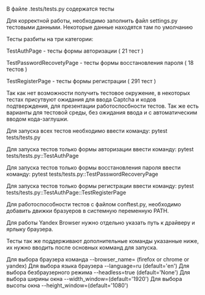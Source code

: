  В файле .tests/tests.py содержатся тесты
 
 Для корректной работы, необходимо заполнить файл settings.py тестовыми данными. Некоторые данные находятся там по умолчанию
 
 Тесты разбиты на три категории: 

 TestAuthPage - тесты формы авторизации ( 21 тест )

 TestPasswordRecovetyPage - тесты формы восстановления пароля ( 18 тестов )

 TestRegisterPage - тесты формы регистрации ( 291 тест )
 
 Так как нет возможности получить тестовое окружение, в некоторых тестах присутвуют ожидания для ввода Captcha и кодов подтверждения,
 для презентации работоспосбности тестов. Так же есть варианты для тестовой среды, без ожидания ввода и с автоматическим 
 вводом кода-заглушки.

 Для запуска всех тестов необходимо ввести команду: pytest tests/tests.py 

 Для запуска тестов только формы авторизации ввести команду: pytest tests/tests.py::TestAuthPage

 Для запуска тестов только формы восстановления пароля  ввести команду: pytest tests/tests.py::TestPasswordRecoveryPage

 Для запуска тестов только формы регистрации ввести команду: pytest tests/tests.py::TestAuthPage::TestRegisterPage

 
 Для работоспособности тестов c файлом conftest.py, необходимо добавить движки бразуеров в системную переменную PATH.
 
 Для работы Yandex Browser нужно отдельно указать путь к драйверу и ярлыку браузера.

 Тесты так же поддерживают дополнительные команды указанные ниже, их нужно вводить после основных комманд для запуска.

 Для выбора браузера команда      --browser_name= (firefox or chrome or yandex)
 Для выбора языка браузера        --language=ru (default='en')
 Для выбора безбраузерного режима --headless=true (default='None')
 Для выбора ширины окна           --width_window=(default='1920')
 Для выбора высоты окна           --height_window=(default='1080')
 